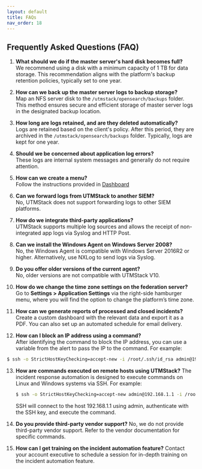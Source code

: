 ```yaml
---
layout: default
title: FAQs
nav_order: 18
---
```


## Frequently Asked Questions (FAQ)

1. **What should we do if the master server's hard disk becomes full?**  
   We recommend using a disk with a minimum capacity of 1 TB for data storage. This recommendation aligns with the platform's backup retention policies, typically set to one year.

2. **How can we back up the master server logs to backup storage?**  
   Map an NFS server disk to the `/utmstack/opensearch/backups` folder. This method ensures secure and efficient storage of master server logs in the designated backup location.

3. **How long are logs retained, and are they deleted automatically?**  
   Logs are retained based on the client's policy. After this period, they are archived in the `/utmstack/opensearch/backups` folder. Typically, logs are kept for one year.

4. **Should we be concerned about application log errors?**  
   These logs are internal system messages and generally do not require attention.

5. **How can we create a menu?**  
   Follow the instructions provided in [Dashboard](https://docs.utmstack.com/UTMStackComponents/Dashboards/README.html)

6. **Can we forward logs from UTMStack to another SIEM?**  
   No, UTMStack does not support forwarding logs to other SIEM platforms.

7. **How do we integrate third-party applications?**  
   UTMStack supports multiple log sources and allows the receipt of non-integrated app logs via Syslog and HTTP Post.

8. **Can we install the Windows Agent on Windows Server 2008?**  
   No, the Windows Agent is compatible with Windows Server 2016R2 or higher. Alternatively, use NXLog to send logs via Syslog.

9. **Do you offer older versions of the current agent?**  
   No, older versions are not compatible with UTMStack V10.

10. **How do we change the time zone settings on the federation server?**  
    Go to **Settings > Application Settings** via the right-side hamburger menu, where you will find the option to change the platform’s time zone.

11. **How can we generate reports of processed and closed incidents?**  
    Create a custom dashboard with the relevant data and export it as a PDF. You can also set up an automated schedule for email delivery.

12. **How can I block an IP address using a command?**  
   After identifying the command to block the IP address, you can use a variable from the alert to pass the IP to the command. For example:
   ```bash
   $ ssh -o StrictHostKeyChecking=accept-new -i /root/.ssh/id_rsa admin@192.168.1.1 command-to-block-ip $(source.ip)
   ```
13. **How are commands executed on remote hosts using UTMStack?**
    The incident response automation is designed to execute commands on Linux and Windows systems via SSH. For example:
    ```bash
    $ ssh -o StrictHostKeyChecking=accept-new admin@192.168.1.1 -i /root/.ssh/id_rsa echo hello
    ```
    SSH will connect to the host 192.168.1.1 using admin, authenticate with the SSH key, and execute the command.

14. **Do you provide third-party vendor support?**
    No, we do not provide third-party vendor support. Refer to the vendor documentation for specific commands.

15. **How can I get training on the incident automation feature?**
    Contact your account executive to schedule a session for in-depth training on the incident automation feature.